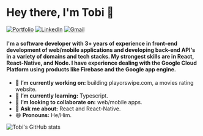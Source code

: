 <h1 align="left"> Hey there, I'm Tobi 👋 </h1>

<p align="left">
   <a href="https://www.notion.so/Hi-I-m-Adedipe-Oluwatobi-f6f95453e61d4a1fa52267e028a88dcd"><img alt="Portfolio" src="https://img.shields.io/badge/-adedipe.com-black?style=flat-square&logo=squarespace&logoColor=white&link=https://www.notion.so/Hi-I-m-Adedipe-Oluwatobi-f6f95453e61d4a1fa52267e028a88dcd"></a>
   <a href="https://www.linkedin.com/in/oluwatobi-adedipe/"><img alt="LinkedIn" src="https://img.shields.io/badge/-adedipetoby-black?style=flat-square&logo=Linkedin&logoColor=white&link=https://www.linkedin.com/in/oluwatobi-adedipe/"></a>
   <a href="mailto:adedipe.toby@gmail.com"><img alt="Gmail" src="https://img.shields.io/badge/-adedipe.toby@gmail.com-black?style=flat-square&logo=Gmail&logoColor=white&link=mailto:adedipe.toby@gmail.com"></a>
</p>

<h4 align="left"> I'm a software developer with 3+ years of experience in front-end development of web/mobile applications and developing back-end API's in a variety of domains and tech stacks.
My strongest skills are in React, React-Native, and Node.
I have experience dealing with the Google Cloud Platform using products like Firebase and the Google app engine. </h4>

- 🔭 **I’m currently working on:** building playorswipe.com, a movies rating website.
- 🌱 **I’m currently learning:** Typescript.
- 👯 **I’m looking to collaborate on:** web/mobile apps.
- 💬 **Ask me about:** React and React-Native.
- 😄 **Pronouns:** He/Him.

![Tobi's GitHub stats](https://github-readme-stats.vercel.app/api?username=toby-adedipe&theme=midnight-purple&show_icons=true)
